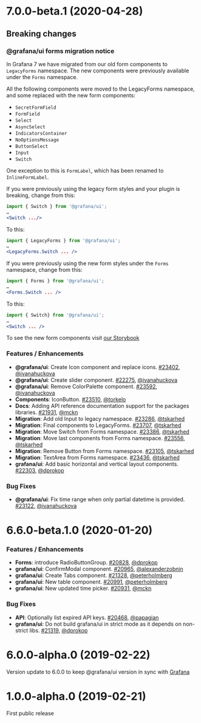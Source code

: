 # 7.0.0-beta.1 (2020-04-28)

## Breaking changes

### @grafana/ui forms migration notice
In Grafana 7 we have migrated from our old form components to `LegacyForms` namespace. The new components were previously available under the `Forms` namespace. 

All the following components were moved to the LegacyForms namespace, and some replaced with the new form components:

- `SecretFormField`
- `FormField`
- `Select`
- `AsyncSelect`
- `IndicatorsContainer`
- `NoOptionsMessage`
- `ButtonSelect`
- `Input`
- `Switch`

One exception to this is `FormLabel`, which has been renamed to `InlineFormLabel`.

If you were previously using the legacy form styles and your plugin is breaking, change from this:
```jsx
import { Switch } from '@grafana/ui';
…
<Switch .../>
```
To this:
```jsx
import { LegacyForms } from '@grafana/ui';
…
<LegacyForms.Switch ... />
```

If you were previously using the new form styles under the `Forms` namespace, change from this: 

```jsx
import { Forms } from '@grafana/ui';
…
<Forms.Switch ... />
```
To this:
```jsx
import { Switch} from '@grafana/ui';
…
<Switch ... />
```

To see the new form components visit [our Storybook](https://developers.grafana.com/ui)

### Features / Enhancements
* **@grafana/ui**: Create Icon component and replace icons. [#23402](https://github.com/grafana/grafana/pull/23402), [@ivanahuckova](https://github.com/ivanahuckova)
* **@grafana/ui**: Create slider component. [#22275](https://github.com/grafana/grafana/pull/22275), [@ivanahuckova](https://github.com/ivanahuckova)
* **@grafana/ui**: Remove ColorPalette component. [#23592](https://github.com/grafana/grafana/pull/23592), [@ivanahuckova](https://github.com/ivanahuckova)
* **Components**: IconButton. [#23510](https://github.com/grafana/grafana/pull/23510), [@torkelo](https://github.com/torkelo)
* **Docs**: Adding API reference documentation support for the packages libraries. [#21931](https://github.com/grafana/grafana/pull/21931), [@mckn](https://github.com/mckn)
* **Migration**: Add old Input to legacy namespace. [#23286](https://github.com/grafana/grafana/pull/23286), [@tskarhed](https://github.com/tskarhed)
* **Migration**: Final components to LegacyForms. [#23707](https://github.com/grafana/grafana/pull/23707), [@tskarhed](https://github.com/tskarhed)
* **Migration**: Move Switch from Forms namespace. [#23386](https://github.com/grafana/grafana/pull/23386), [@tskarhed](https://github.com/tskarhed)
* **Migration**: Move last components from Forms namespace. [#23556](https://github.com/grafana/grafana/pull/23556), [@tskarhed](https://github.com/tskarhed)
* **Migration**: Remove Button from Forms namespace. [#23105](https://github.com/grafana/grafana/pull/23105), [@tskarhed](https://github.com/tskarhed)
* **Migration**: TextArea from Forms namespace. [#23436](https://github.com/grafana/grafana/pull/23436), [@tskarhed](https://github.com/tskarhed)
* **grafana/ui**: Add basic horizontal and vertical layout components. [#22303](https://github.com/grafana/grafana/pull/22303), [@dprokop](https://github.com/dprokop)

### Bug Fixes
* **@grafana/ui**: Fix time range when only partial datetime is provided. [#23122](https://github.com/grafana/grafana/pull/23122), [@ivanahuckova](https://github.com/ivanahuckova)

# 6.6.0-beta.1.0 (2020-01-20)

### Features / Enhancements
* **Forms**: introduce RadioButtonGroup. [#20828](https://github.com/grafana/grafana/pull/20828), [@dprokop](https://github.com/dprokop)
* **grafana/ui**: ConfirmModal component. [#20965](https://github.com/grafana/grafana/pull/20965), [@alexanderzobnin](https://github.com/alexanderzobnin)
* **grafana/ui**: Create Tabs component. [#21328](https://github.com/grafana/grafana/pull/21328), [@peterholmberg](https://github.com/peterholmberg)
* **grafana/ui**: New table component. [#20991](https://github.com/grafana/grafana/pull/20991), [@peterholmberg](https://github.com/peterholmberg)
* **grafana/ui**: New updated time picker. [#20931](https://github.com/grafana/grafana/pull/20931), [@mckn](https://github.com/mckn)

### Bug Fixes
* **API**: Optionally list expired API keys. [#20468](https://github.com/grafana/grafana/pull/20468), [@papagian](https://github.com/papagian)
* **grafana/ui**: Do not build grafana/ui in strict mode as it depends on non-strict libs. [#21319](https://github.com/grafana/grafana/pull/21319), [@dprokop](https://github.com/dprokop)

# 6.0.0-alpha.0 (2019-02-22)
Version update to 6.0.0 to keep @grafana/ui version in sync with [Grafana](https://github.com/grafana/grafana)

# 1.0.0-alpha.0 (2019-02-21)
First public release

